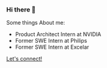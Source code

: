 ### Hi there 👋

Some things About me:
- Product Architect Intern at NVIDIA
- Former SWE Intern at Philips
- Former SWE Intern at Excelar

[Let's connect!](https://www.linkedin.com/in/johnny-liao/)
<!--
**Jawny/Jawny** is a ✨ _special_ ✨ repository because its `README.md` (this file) appears on your GitHub profile.

Here are some ideas to get you started:

- 🔭 I’m currently working on ...
- 🌱 I’m currently learning ...
- 👯 I’m looking to collaborate on ...
- 🤔 I’m looking for help with ...
- 💬 Ask me about ...
- 📫 How to reach me: ...
- 😄 Pronouns: ...
- ⚡ Fun fact: ...
-->
